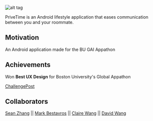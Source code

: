 ![alt tag](http://fjv4.com/img/portfolio/privetimebanner.png)

PriveTime is an Android lifestyle application that eases communication between you and your roommate.

## Motivation
An Android application made for the BU GAI Appathon

## Achievements
Won **Best UX Design** for Boston University's Global Appathon

[ChallengePost](http://2gaiappathon.challengepost.com/submissions)

## Collaborators

[Sean Zhang](https://github.com/puzzledsean) || [Mark Bestavros](https://github.com/Markouka) 
|| [Claire Wang](https://github.com/clairew) || [David Wang](https://github.com/davidwang830)
